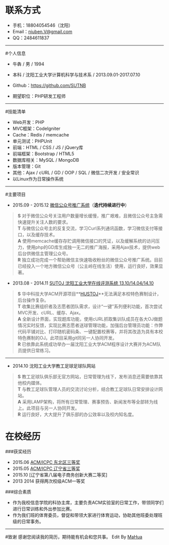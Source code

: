 # 联系方式
* 手机：18804054546（沈阳）
* Email：<niuben.V@gmail.com>
* QQ：2484611837

---

#个人信息
* 牛犇 / 男 / 1994
* 本科 / 沈阳工业大学计算机科学与技术系 / 2013.09.01-2017.07.10
* Github：<https://github.com/SUTNB>

* 期望职位：PHP研发工程师

---

#技能清单
* Web开发：PHP
* MVC框架：CodeIgniter
* Cache：Redis / memcache
* 单元测试：PHPUnit
* 前端：HTML / CSS / JS / jQuery库
* 前端框架：Bootstrap / HTML5
* 数据库相关：MySQL / MongoDB
* 版本管理：Git
* 其他：Ajax / cURL / GD / OOP / SQL / 微信二次开发 / 安全常识
* 以Linux作为日常操作系统 

---

#主要项目
* 2015.09 - 2015.12 [微信公众号推广系统](https://github.com/SUTNB/gzlhshwxe)（**迭代持续进行中**）
> **S** 对于微信公众号关注用户数量增长缓慢，推广艰难，且微信公众号主急需快速提升关注人数的要求。  
> **T** 与微信公众号主的反复交流，学习Curl系列通讯函数，学习微信支付等接口，以及缓存技术。  
> **A** 使用memcache缓存存贮调用微信接口的凭证，以及缓解系统的访问压力，使用php的GD库生成独一无二的推广海报，采用Ajax技术，提供web后台供微信主管理公众号。  
> **R** 独立成功完成一个帮助微信主快速吸收粉丝的微信公众号推广系统。目前已经投入一个地方微信公众号（公主岭在线生活）使用，运行良好，效果显著。  


* 2013.08 - 2014.11 [SUTOJ 沈阳工业大学在线评测系统 13.10/14.04/14.10](https://github.com/cwen-coder/nsut_oj)
> **S** 华中科技大学ACM开源项目**[HUSTOJ](https://code.google.com/p/hustoj/)**无法满足本校特色赛制设计，后台操作复杂。  
> **T** 收集比赛组织者及志愿者团队需求，设计“一键”系列便利功能，首次尝试MVC开发、cURL、缓存、Ajax。  
> **A** 全新设计界面，实现题库功能，使用cURL抓取集训队成员在各大OJ做题情况实时反馈，实现比赛志愿者送球管理功能，加强后台管理员功能：作弊代码平铺对比、打印随机密码条、一键配置校赛等，并将其改造为具有本校特色赛制的OJ。此项目采用git同另一人协同开发。  
> **R** 已依靠此系统成功举办一届沈阳工业大学ACM程序设计大赛并为ACM队员提供日常练习。

---

* 2014.10 沈阳工业大学教工足球足球队网站      
> **S** 教工足球队俱乐部无官方网站，日常管理为线下，发布消息还需要依靠其他校内媒体。     
> **T** 与教工足球队管理人员的交流讨论分析，结合教工足球队日常安排设计网站。  
> **A** 采用LAMP架构，将所有日常管理、赛事预告、新闻发布等全部转为线上。此项目与另一人协同开发。   
> **R** 运行良好，大大提升了俱乐部的办公效率以及校内知名度。  

# 在校经历
###获奖经历
* 2015.06 [ACM/ICPC 东北区三等奖]()
* 2015.05 [ACM/ICPC 辽宁省三等奖]()
* 2015.10 [辽宁省第八届电子商务创新大赛二等奖]
* 2013 2014 获得两次校级ACM一等奖

###综合素质
* 作为我校信息学院的科协主席，主要负责ACM实验室的日常工作，带领同学们进行日常训练和外出参加比赛。
* 作为我们班的体育委员，督促和带领大家进行体育运动，协助其他班委处理班级的日常事务。

---

#致谢
感谢您阅读我的简历，期待能有机会和您共事。
Edit By [MaHua](http://mahua.jser.me)

